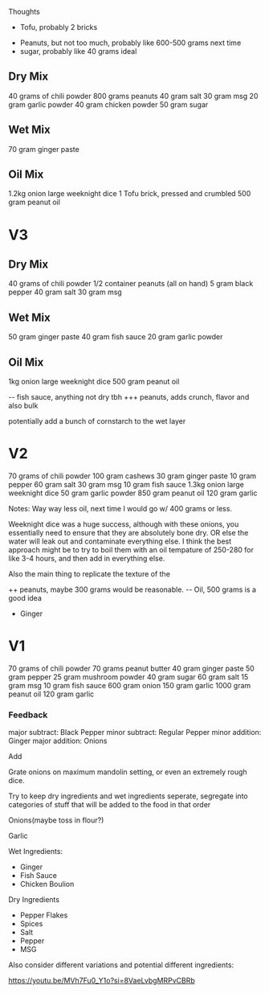 Thoughts
+ Tofu, probably 2 bricks 
- Peanuts, but not too much, probably like 600-500 grams next time 
- sugar, probably like 40 grams ideal 


## Dry Mix
40 grams of chili powder
800 grams peanuts
40 gram salt
30 gram msg
20 gram garlic powder
40 gram chicken powder
50 gram sugar
## Wet Mix
70 gram ginger paste
## Oil Mix
1.2kg onion large weeknight dice
1 Tofu brick, pressed and crumbled
500 gram peanut oil



# V3
## Dry Mix
40 grams of chili powder
1/2 container peanuts (all on hand)
5 gram black pepper
40 gram salt
30 gram msg
## Wet Mix
50 gram ginger paste
40 gram fish sauce
20 gram garlic powder
## Oil Mix
1kg onion large weeknight dice
500 gram peanut oil



-- fish sauce, anything not dry tbh
+++ peanuts, adds crunch, flavor and also bulk

potentially add a bunch of cornstarch to the wet layer


# V2
70 grams of chili powder
100 gram cashews
30 gram ginger paste
10 gram pepper
60 gram salt
30 gram msg
10 gram fish sauce
1.3kg onion large weeknight dice
50 gram garlic powder
850 gram peanut oil
120 gram garlic


Notes:
Way way less oil, next time I would go w/ 400 grams or less. 

Weeknight dice was a huge success, although with these onions, you essentially need to ensure that they are absolutely bone dry. OR else the water will leak out and contaminate everything else. I think the best approach might be to try to boil them with an oil tempature of 250-280 for like 3-4 hours, and then add in everything else. 

Also the main thing to replicate the texture of the 

++ peanuts, maybe 300 grams would be reasonable.
-- Oil, 500 grams is a good idea
+ Ginger 


# V1
70 grams of chili powder
70 grams peanut butter
40 gram ginger paste
50 gram pepper
25 gram mushroom powder
40 gram sugar
60 gram salt
15 gram msg
10 gram fish sauce
600 gram onion
150 gram garlic
1000 gram peanut oil
120 gram garlic

### Feedback

major subtract: Black Pepper
minor subtract: Regular Pepper
minor addition: Ginger
major addition: Onions

Add 

Grate onions on maximum mandolin setting, or even an extremely rough dice.

Try to keep dry ingredients and wet ingredients seperate, segregate into categories of stuff that will be added to the food in that order

Onions(maybe toss in flour?)

Garlic

Wet Ingredients:
- Ginger
- Fish Sauce
- Chicken Boulion

Dry Ingredients
- Pepper Flakes
- Spices
- Salt
- Pepper
- MSG

Also consider different variations and potential different ingredients:


https://youtu.be/MVh7Fu0_Y1o?si=8VaeLvbgMRPvCBRb




